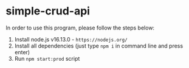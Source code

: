# simple-crud-api

In order to use this program, please follow the steps below:

1. Install node.js v16.13.0 - `https://nodejs.org/`
2. Install all dependencies (just type `npm i` in command line and press enter)
3. Run `npm start:prod` script
